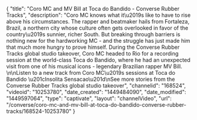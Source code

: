 {
    "title": "Coro MC and MV Bill at Toca do Bandido - Converse Rubber Tracks",
    "description": "Coro MC knows what it\u2019s like to have to rise above his circumstances. The rapper and beatmaker hails from Fortaleza, Brazil, a northern city whose culture often gets overlooked in favor of the country\u2019s sunnier, richer South. But breaking through barriers is nothing new for the hardworking MC - and the struggle has just made him that much more hungry to prove himself. During the Converse Rubber Tracks global studio takeover, Coro MC headed to Rio for a recording session at the world-class Toca do Bandido, where he had an unexpected visit from one of his musical icons - legendary Brazilian rapper MV Bill. \n\nListen to a new track from Coro MC\u2019s sessions at Toca do Bandido \u201cInsolita Sensacao\u201d\nSee more stories from the Converse Rubber Tracks global studio takeover",
    "channelid": "168524",
    "videoid": "10253780",
    "date_created": "1449484090",
    "date_modified": "1449597064",
    "type": "captivate",
    "layout": "channelVideo",
    "url": "\/converse\/coro-mc-and-mv-bill-at-toca-do-bandido-converse-rubber-tracks\/168524-10253780"
}